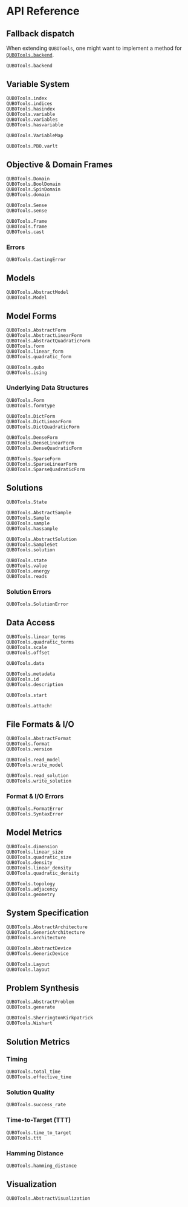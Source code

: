 # API Reference

## Fallback dispatch

When extending `QUBOTools`, one might want to implement a method for [`QUBOTools.backend`](@ref).

```@docs
QUBOTools.backend
```

## Variable System

```@docs
QUBOTools.index
QUBOTools.indices
QUBOTools.hasindex
QUBOTools.variable
QUBOTools.variables
QUBOTools.hasvariable
```

```@docs
QUBOTools.VariableMap
```

```@docs
QUBOTools.PBO.varlt
```

## Objective & Domain Frames

```@docs
QUBOTools.Domain
QUBOTools.BoolDomain
QUBOTools.SpinDomain
QUBOTools.domain
```

```@docs
QUBOTools.Sense
QUBOTools.sense
```

```@docs
QUBOTools.Frame
QUBOTools.frame
QUBOTools.cast
```

### Errors

```@docs
QUBOTools.CastingError
```

## Models

```@docs
QUBOTools.AbstractModel
QUBOTools.Model
```

## Model Forms

```@docs
QUBOTools.AbstractForm
QUBOTools.AbstractLinearForm
QUBOTools.AbstractQuadraticForm
QUBOTools.form
QUBOTools.linear_form
QUBOTools.quadratic_form
```

```@docs
QUBOTools.qubo
QUBOTools.ising
```

### Underlying Data Structures

```@docs
QUBOTools.Form
QUBOTools.formtype
```

```@docs
QUBOTools.DictForm
QUBOTools.DictLinearForm
QUBOTools.DictQuadraticForm
```

```@docs
QUBOTools.DenseForm
QUBOTools.DenseLinearForm
QUBOTools.DenseQuadraticForm
```

```@docs
QUBOTools.SparseForm
QUBOTools.SparseLinearForm
QUBOTools.SparseQuadraticForm
```

## Solutions

```@docs
QUBOTools.State
```

```@docs
QUBOTools.AbstractSample
QUBOTools.Sample
QUBOTools.sample
QUBOTools.hassample
```

```@docs
QUBOTools.AbstractSolution
QUBOTools.SampleSet
QUBOTools.solution
```

```@docs
QUBOTools.state
QUBOTools.value
QUBOTools.energy
QUBOTools.reads
```

### Solution Errors

```@docs
QUBOTools.SolutionError
```

## Data Access

```@docs
QUBOTools.linear_terms
QUBOTools.quadratic_terms
QUBOTools.scale
QUBOTools.offset
```

```@docs
QUBOTools.data
```

```@docs
QUBOTools.metadata
QUBOTools.id
QUBOTools.description
```

```@docs
QUBOTools.start
```

```@docs
QUBOTools.attach!
```

## File Formats & I/O

```@docs
QUBOTools.AbstractFormat
QUBOTools.format
QUBOTools.version
```

```@docs
QUBOTools.read_model
QUBOTools.write_model
```

```@docs
QUBOTools.read_solution
QUBOTools.write_solution
```

### Format & I/O Errors

```@docs
QUBOTools.FormatError
QUBOTools.SyntaxError
```

## Model Metrics

```@docs
QUBOTools.dimension
QUBOTools.linear_size
QUBOTools.quadratic_size
QUBOTools.density
QUBOTools.linear_density
QUBOTools.quadratic_density
```

```@docs
QUBOTools.topology
QUBOTools.adjacency
QUBOTools.geometry
```

## System Specification

```@docs
QUBOTools.AbstractArchitecture
QUBOTools.GenericArchitecture
QUBOTools.architecture
```

```@docs
QUBOTools.AbstractDevice
QUBOTools.GenericDevice
```

```@docs
QUBOTools.Layout
QUBOTools.layout
```

## Problem Synthesis

```@docs
QUBOTools.AbstractProblem
QUBOTools.generate
```

```@docs
QUBOTools.SherringtonKirkpatrick
QUBOTools.Wishart
```

## Solution Metrics

### Timing

```@docs
QUBOTools.total_time
QUBOTools.effective_time
```

### Solution Quality

```@docs
QUBOTools.success_rate
```

### Time-to-Target (TTT)

```@docs
QUBOTools.time_to_target
QUBOTools.ttt
```

### Hamming Distance

```@docs
QUBOTools.hamming_distance
```

## Visualization

```@docs
QUBOTools.AbstractVisualization
```
